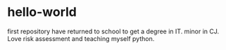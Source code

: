 # hello-world
first repository
have returned to school to get a degree in IT. minor in CJ. Love risk assessment and teaching myself python.
